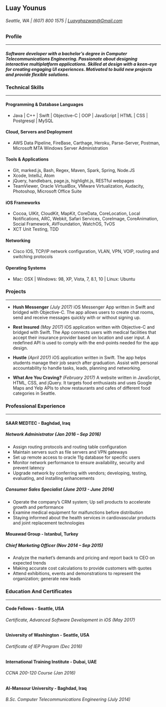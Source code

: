 ## Luay Younus
###### Seattle, WA | (607) 800 1575 | Luayghazwan@Gmail.com
 
### Profile
-----------

##### Software developer with a bachelor’s degree in Computer Telecommunications Engineering. Passionate about designing interactive multiplatform applications. Skilled at design with a keen-eye for creating engaging UI experiences. Motivated to build new projects and provide flexible solutions.

### Technical Skills
--------------------

#### Programming & Database Languages
- Java | C++ | Swift | Objective-C | OOP | JavaScript | HTML | CSS | Postgresql | MySQL

#### Cloud, Servers and Deployment
- AWS Data Pipeline, FireBase, Carthage, Heroku, Parse-Server, Postman, Microsoft MTA Windows Server Administration

#### Tools & Applications
- Git, marked.js, Bash, Regex, Maven, Spark, Spring, Node.JS
- Xcode, IntelliJ, Atom
- jQuery, handlebars, page.js, highlight.js, RESTful webpages
- TeamViewer, Oracle VirtualBox, VMware Virtualization, Audacity, Photoshop, Microsoft Office Suite

#### iOS Frameworks
- Cocoa, UIKit, CloudKit, MapKit, CoreData, CoreLocation, Local Notifications, ARC, Webkit, Safari Services, CoreImage, CoreAnimation, Social Framework, AVFoundation, WatchOS, TvOS
- XCT Unit Testing, TDD

#### Networking
- Cisco IOS, TCP/IP network configuration, VLAN, VPN, VOIP, routing and switching protocols

#### Operating Systems
- Mac: OSX | Windows: 98, XP, Vista, 7, 8.1, 10 | Linux: Ubuntu

### Projects
------------

- **Hush Messenger** *(July 2017)* iOS Messenger App written in Swift and bridged with Objective-C. The app allows users to create chat rooms, send and receive messages quickly with or without signing up.

- **Rest Insured** *(May 2017)* iOS application written with Objective-C and bridged with Swift. The App connects users with medical facilities that accept their insurance provider based on location and user input. A redefined API is used to comply with the end-points needed for the app design.

- **Hustle** *(April 2017)* iOS application written in Swift. The app helps students manage their job search after graduation. Assist with personal accountability to handle tasks, leads, planning and networking. 

- **What Are You Craving?** *(February 2017)* A website written in JavaScript, HTML, CSS, and jQuery. It targets food enthusiasts and uses Google Maps and Yelp APIs to show restaurants and cafes of different food categories in Seattle. 

### Professional Experience
---------------------------
#### SAAR MEDTEC - Baghdad, Iraq
##### *Network Administrator (Jan 2016 – Sep 2016)*
- Assign routing protocols and routing table configuration
- Maintain servers such as file servers and VPN gateways
- Set up remote access to oracle 11g database for specific users
- Monitor network performance to ensure availability, security and prevent latency
- Upgrade network by conferring with vendors; developing, testing, evaluating, and installing enhancements

##### *Consumer Sales Specialist (June 2013 - June 2014)*
- Operate the company’s CRM system; Up sell products to accelerate growth and performance
- Examine medical equipment for malfunctions before distribution
- Staying informed about the health services in cardiovascular products and joint replacement technologies

#### Mouawad Group - Istanbul, Turkey
##### *Chief Marketing Officer	 (Nov 2014 – Sep 2015)*
- Analyze the market’s demands and pricing and report back to CEO on expected trends
- Making accurate cost calculations to provide customers with quotes
- Attend exhibitions, events and demonstrations to represent the organization; generate new leads

### Education And Certificates
------------------------------
#### Code Fellows - Seattle, USA
###### Certificate, Advanced Software Development in iOS *(May 2017)*
#### University of Washington - Seattle, USA
###### Certificate of IEP Program	 *(Dec 2016)*
#### International Training Institute - Dubai, UAE
###### CCNA 200-120 Course *(Jan 2016)*
#### Al-Mansour University - Baghdad, Iraq
###### B.Sc. Computer Telecommunications Engineering *(July 2014)*
